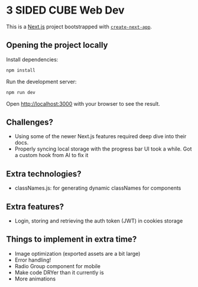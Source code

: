 # 3 SIDED CUBE Web Dev

This is a [Next.js](https://nextjs.org/) project bootstrapped with [`create-next-app`](https://github.com/vercel/next.js/tree/canary/packages/create-next-app).


## Opening the project locally

Install dependencies:

```bash
npm install
```

Run the development server:

```bash
npm run dev
```

Open [http://localhost:3000](http://localhost:3000) with your browser to see the result.



## Challenges?
- Using some of the newer Next.js features required deep dive into their docs.
- Properly syncing local storage with the progress bar UI took a while. Got a custom hook from AI to fix it

## Extra technologies?
- classNames.js: for generating dynamic classNames for components

## Extra features?
- Login, storing and retrieving the auth token (JWT) in cookies storage

## Things to implement in extra time?
- Image optimization (exported assets are a bit large)
- Error handling!
- Radio Group component for mobile
- Make code DRYer than it currently is
- More animations

